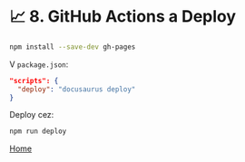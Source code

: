 # 📈 8. GitHub Actions a Deploy

```bash
npm install --save-dev gh-pages
```

V `package.json`:
```json
"scripts": {
  "deploy": "docusaurus deploy"
}
```

Deploy cez:
```bash
npm run deploy
```

[Home](../01-Instalacia-Docusaurus.md)